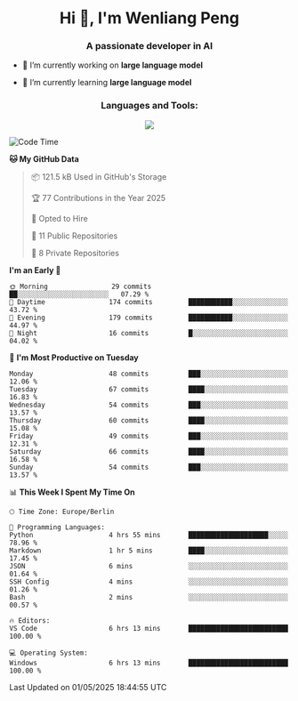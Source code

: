 <h1 align="center">Hi 👋, I'm Wenliang Peng</h1>
<h3 align="center">A passionate developer in AI</h3>

- 🔭 I’m currently working on **large language model**

- 🌱 I’m currently learning **large language model**

<!-- <h3 align="left">Connect with me:</h3> -->
<!-- <p align="left">
</p> -->

<h3 align="center">Languages and Tools:</h3>
<p align="center">
  <a href="https://skillicons.dev">
    <img src="https://skillicons.dev/icons?i=cpp,ros,docker,azure,git,linux,py,pytorch,cmake,githubactions,powershell,md&perline=6" />
  </a>
</p>


<!-- <p><img align="center" src="https://github-readme-stats.vercel.app/api/top-langs?username=bpwl0121&show_icons=true&locale=en&layout=compact" alt="bpwl0121" /></p> -->

<!-- <p><img align="center" src="https://github-readme-streak-stats.herokuapp.com/?user=bpwl0121&" alt="bpwl0121" /></p> -->

<!--START_SECTION:waka-->
![Code Time](http://img.shields.io/badge/Code%20Time-224%20hrs%2030%20mins-blue)

**🐱 My GitHub Data** 

> 📦 121.5 kB Used in GitHub's Storage 
 > 
> 🏆 77 Contributions in the Year 2025
 > 
> 💼 Opted to Hire
 > 
> 📜 11 Public Repositories 
 > 
> 🔑 8 Private Repositories 
 > 
**I'm an Early 🐤** 

```text
🌞 Morning                29 commits          ██░░░░░░░░░░░░░░░░░░░░░░░   07.29 % 
🌆 Daytime                174 commits         ███████████░░░░░░░░░░░░░░   43.72 % 
🌃 Evening                179 commits         ███████████░░░░░░░░░░░░░░   44.97 % 
🌙 Night                  16 commits          █░░░░░░░░░░░░░░░░░░░░░░░░   04.02 % 
```
📅 **I'm Most Productive on Tuesday** 

```text
Monday                   48 commits          ███░░░░░░░░░░░░░░░░░░░░░░   12.06 % 
Tuesday                  67 commits          ████░░░░░░░░░░░░░░░░░░░░░   16.83 % 
Wednesday                54 commits          ███░░░░░░░░░░░░░░░░░░░░░░   13.57 % 
Thursday                 60 commits          ████░░░░░░░░░░░░░░░░░░░░░   15.08 % 
Friday                   49 commits          ███░░░░░░░░░░░░░░░░░░░░░░   12.31 % 
Saturday                 66 commits          ████░░░░░░░░░░░░░░░░░░░░░   16.58 % 
Sunday                   54 commits          ███░░░░░░░░░░░░░░░░░░░░░░   13.57 % 
```


📊 **This Week I Spent My Time On** 

```text
🕑︎ Time Zone: Europe/Berlin

💬 Programming Languages: 
Python                   4 hrs 55 mins       ████████████████████░░░░░   78.96 % 
Markdown                 1 hr 5 mins         ████░░░░░░░░░░░░░░░░░░░░░   17.45 % 
JSON                     6 mins              ░░░░░░░░░░░░░░░░░░░░░░░░░   01.64 % 
SSH Config               4 mins              ░░░░░░░░░░░░░░░░░░░░░░░░░   01.26 % 
Bash                     2 mins              ░░░░░░░░░░░░░░░░░░░░░░░░░   00.57 % 

🔥 Editors: 
VS Code                  6 hrs 13 mins       █████████████████████████   100.00 % 

💻 Operating System: 
Windows                  6 hrs 13 mins       █████████████████████████   100.00 % 
```


 Last Updated on 01/05/2025 18:44:55 UTC
<!--END_SECTION:waka-->
